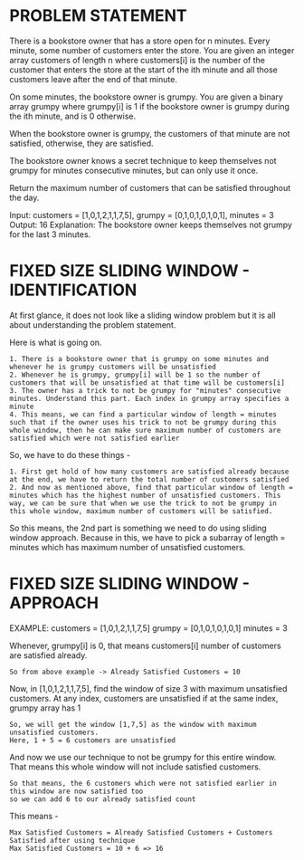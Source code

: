 # PROBLEM STATEMENT

There is a bookstore owner that has a store open for n minutes. Every minute, some number of customers enter the store. You are given an integer array customers of length n where customers[i] is the number of the customer that enters the store at the start of the ith minute and all those customers leave after the end of that minute.

On some minutes, the bookstore owner is grumpy. You are given a binary array grumpy where grumpy[i] is 1 if the bookstore owner is grumpy during the ith minute, and is 0 otherwise.

When the bookstore owner is grumpy, the customers of that minute are not satisfied, otherwise, they are satisfied.

The bookstore owner knows a secret technique to keep themselves not grumpy for minutes consecutive minutes, but can only use it once.

Return the maximum number of customers that can be satisfied throughout the day.

Input: customers = [1,0,1,2,1,1,7,5], grumpy = [0,1,0,1,0,1,0,1], minutes = 3
Output: 16
Explanation: The bookstore owner keeps themselves not grumpy for the last 3 minutes. 

# FIXED SIZE SLIDING WINDOW - IDENTIFICATION

At first glance, it does not look like a sliding window problem but it is all about understanding the problem statement.

Here is what is going on.

	1. There is a bookstore owner that is grumpy on some minutes and whenever he is grumpy customers will be unsatisfied
	2. Whenever he is grumpy, grumpy[i] will be 1 so the number of customers that will be unsatisfied at that time will be customers[i] 
	3. The owner has a trick to not be grumpy for "minutes" consecutive minutes. Understand this part. Each index in grumpy array specifies a minute
	4. This means, we can find a particular window of length = minutes such that if the owner uses his trick to not be grumpy during this whole window, then he can make sure maximum number of customers are satisfied which were not satisfied earlier

So, we have to do these things -

	1. First get hold of how many customers are satisfied already because at the end, we have to return the total number of customers satisfied  
	2. And now as mentioned above, find that particular window of length = minutes which has the highest number of unsatisfied customers. This way, we can be sure that when we use the trick to not be grumpy in this whole window, maximum number of customers will be satisfied.

So this means, the 2nd part is something we need to do using sliding window approach. Because in this, we have to pick a subarray of length = minutes which has maximum number of unsatisfied customers.


# FIXED SIZE SLIDING WINDOW - APPROACH

EXAMPLE: 
		  customers = [1,0,1,2,1,1,7,5]
		  grumpy = [0,1,0,1,0,1,0,1]
		  minutes = 3

Whenever, grumpy[i] is 0, that means customers[i] number of customers are satisfied already.

	So from above example -> Already Satisfied Customers = 10
	
Now, in [1,0,1,2,1,1,7,5], find the window of size 3 with maximum unsatisfied customers. At any index, customers are unsatisfied if at the same index, grumpy array has 1

	So, we will get the window [1,7,5] as the window with maximum unsatisfied customers.
	Here, 1 + 5 = 6 customers are unsatisfied
	
And now we use our technique to not be grumpy for this entire window. That means this whole window will not include satisfied customers. 

	So that means, the 6 customers which were not satisfied earlier in this window are now satisfied too 
	so we can add 6 to our already satisfied count

This means - 
	
	Max Satisfied Customers = Already Satisfied Customers + Customers Satisfied after using technique
	Max Satisfied Customers = 10 + 6 => 16
